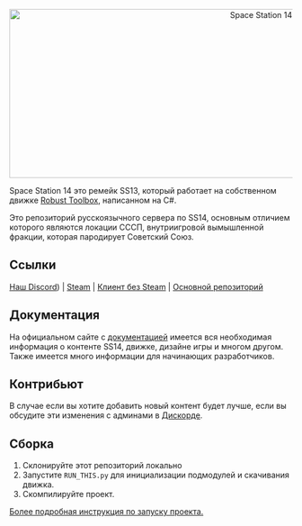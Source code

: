 <p align="center"> <img alt="Space Station 14" width="880" height="300" src="https://raw.githubusercontent.com/space-wizards/asset-dump/de329a7898bb716b9d5ba9a0cd07f38e61f1ed05/github-logo.svg" /></p>

Space Station 14 это ремейк SS13, который работает на собственном движке [Robust Toolbox](https://github.com/space-wizards/RobustToolbox), написанном на C#.

Это репозиторий русскоязычного сервера по SS14, основным отличием которого являются локации СССП, внутриигровой вымышленной фракции, которая пародирует Советский Союз. 

## Ссылки

[Наш Discord](https://discord.gg/pcVfcyrtd7)) | [Steam](https://store.steampowered.com/app/1255460/Space_Station_14/) | [Клиент без Steam](https://spacestation14.io/about/nightlies/) | [Основной репозиторий](https://github.com/space-wizards/space-station-14)

## Документация

На официальном сайте с [документацией](https://docs.spacestation14.io/) имеется вся необходимая информация о контенте SS14, движке, дизайне игры и многом другом. Также имеется много информации для начинающих разработчиков.

## Контрибьют

В случае если вы хотите добавить новый контент будет лучше, если вы обсудите эти изменения с админами в [Дискорде](https://discord.gg/pcVfcyrtd7).

## Сборка

1. Склонируйте этот репозиторий локально
2. Запустите `RUN_THIS.py` для инициализации подмодулей и скачивания движка.
3. Скомпилируйте проект.

[Более подробная инструкция по запуску проекта.](https://docs.spacestation14.io/getting-started/dev-setup)
